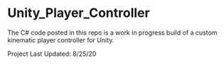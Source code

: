 # Unity_Player_Controller
The C# code posted in this repo is a work in progress build of a custom kinematic player controller for Unity. 

Project Last Updated: 8/25/20

